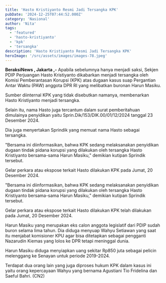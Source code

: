 ```yaml
---
title: 'Hasto Kristiyanto Resmi Jadi Tersangka KPK'
pubDate: '2024-12-25T07:44:52.000Z'
category: 'Nasional'
author: 'Nita'
tags:
  - 'featured'
  - 'hasto-kristiyanto'
  - 'kpk'
  - 'tersangka'
description: 'Hasto Kristiyanto Resmi Jadi Tersangka KPK'
heroImage: '/src/assets/images/images-78.jpeg'
---
```


**BeraksiNews , Jakarta ,-** Apabila sebelumnya hanya menjadi saksi, Sekjen PDIP Perjuangan Hasto Kristiyanto dikabarkan menjadi tersangka oleh Komisi Pemberantasan Korupsi (KPK) atas dugaan kasus suap Pergantian Antar Waktu (PAW) anggota DPR RI yang melibatkan buronan Harun Masiku.

Sumber diinternal KPK yang tidak disebutkan namanya, membenarkan Hasto Kristiyanto menjadi tersangka.

Selain itu, nama Hasto juga tercantum dalam surat pemberitahuan dimulainya penyidikan yaitu Sprin.Dik/153/DIK.00/01/12/2024 tanggal 23 Desember 2024.

Dia juga menyertakan Sprindik yang memuat nama Hasto sebagai tersangka.

"Bersama ini diinformasikan, bahwa KPK sedang melaksanakan penyidikan dugaan tindak pidana korupsi yang dilakukan oleh tersangka Hasto Kristiyanto bersama-sama Harun Masiku," demikian kutipan Sprindik tersebut.

Gelar perkara atau ekspose terkait Hasto dilakukan KPK pada Jumat, 20 Desember 2024.

"Bersama ini diinformasikan, bahwa KPK sedang melaksanakan penyidikan dugaan tindak pidana korupsi yang dilakukan oleh tersangka Hasto Kristiyanto bersama-sama Harun Masiku," demikian kutipan Sprindik tersebut.

Gelar perkara atau ekspose terkait Hasto dilakukan KPK telah dilakukan pada Jumat, 20 Desember 2024.

Harun Masiku yang merupakan eks calon anggota legislatif dari PDIP sudah buron selama lima tahun. Dia diduga menyuap Wahyu Setiawan yang saat itu menjabat komisioner KPU agar bisa ditetapkan sebagai pengganti Nazarudin Kiemas yang lolos ke DPR tetapi meninggal dunia.

Harun Masiku diduga menyiapkan uang sekitar Rp850 juta sebagai pelicin melenggang ke Senayan untuk periode 2019-2024.

Terdapat dua orang lain yang juga diproses hukum KPK dalam kasus ini yaitu orang kepercayaan Wahyu yang bernama Agustiani Tio Fridelina dan Saeful Bahri. (CN2)
